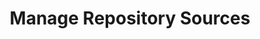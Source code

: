 ---
sidebar_position: 2
title: "Manage Repository Sources"
sidebar_label: "Manage Repository Sources"
description: "Administer software source locations in Debian systems - organize repository sources, maintain source listings, update repository information, and coordinate software access points."
keywords:
  - "debian repository sources"
  - "source management"
  - "repository organization"
  - "source listings"
  - "software access"
tags:
  - debian
  - repository-sources
  - source-management
  - repository-organization
  - source-administration
slug: /linux/debian/software/repository-management/manage-repository-sources
---